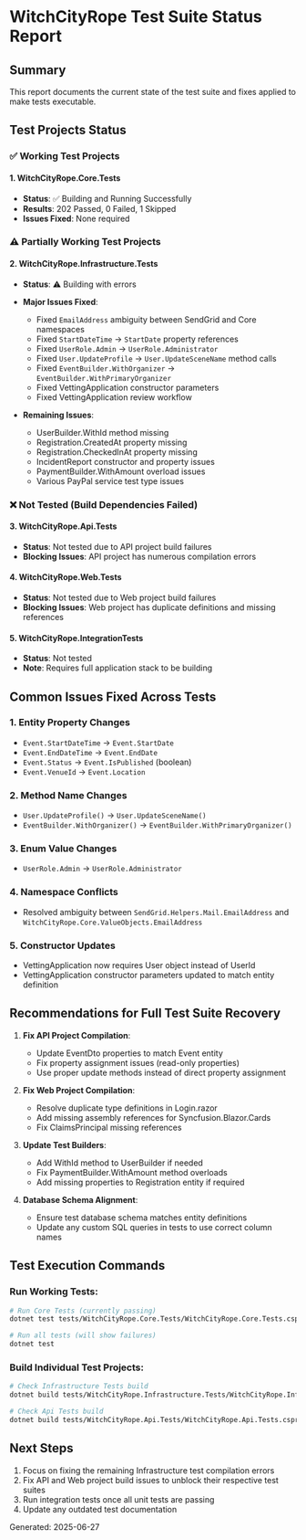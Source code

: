 # WitchCityRope Test Suite Status Report

## Summary
This report documents the current state of the test suite and fixes applied to make tests executable.

## Test Projects Status

### ✅ Working Test Projects

#### 1. WitchCityRope.Core.Tests
- **Status**: ✅ Building and Running Successfully
- **Results**: 202 Passed, 0 Failed, 1 Skipped
- **Issues Fixed**: None required

### ⚠️ Partially Working Test Projects

#### 2. WitchCityRope.Infrastructure.Tests
- **Status**: ⚠️ Building with errors
- **Major Issues Fixed**:
  - Fixed `EmailAddress` ambiguity between SendGrid and Core namespaces
  - Fixed `StartDateTime` → `StartDate` property references
  - Fixed `UserRole.Admin` → `UserRole.Administrator`
  - Fixed `User.UpdateProfile` → `User.UpdateSceneName` method calls
  - Fixed `EventBuilder.WithOrganizer` → `EventBuilder.WithPrimaryOrganizer`
  - Fixed VettingApplication constructor parameters
  - Fixed VettingApplication review workflow

- **Remaining Issues**:
  - UserBuilder.WithId method missing
  - Registration.CreatedAt property missing
  - Registration.CheckedInAt property missing
  - IncidentReport constructor and property issues
  - PaymentBuilder.WithAmount overload issues
  - Various PayPal service test type issues

### ❌ Not Tested (Build Dependencies Failed)

#### 3. WitchCityRope.Api.Tests
- **Status**: Not tested due to API project build failures
- **Blocking Issues**: API project has numerous compilation errors

#### 4. WitchCityRope.Web.Tests
- **Status**: Not tested due to Web project build failures
- **Blocking Issues**: Web project has duplicate definitions and missing references

#### 5. WitchCityRope.IntegrationTests
- **Status**: Not tested
- **Note**: Requires full application stack to be building

## Common Issues Fixed Across Tests

### 1. Entity Property Changes
- `Event.StartDateTime` → `Event.StartDate`
- `Event.EndDateTime` → `Event.EndDate`
- `Event.Status` → `Event.IsPublished` (boolean)
- `Event.VenueId` → `Event.Location`

### 2. Method Name Changes
- `User.UpdateProfile()` → `User.UpdateSceneName()`
- `EventBuilder.WithOrganizer()` → `EventBuilder.WithPrimaryOrganizer()`

### 3. Enum Value Changes
- `UserRole.Admin` → `UserRole.Administrator`

### 4. Namespace Conflicts
- Resolved ambiguity between `SendGrid.Helpers.Mail.EmailAddress` and `WitchCityRope.Core.ValueObjects.EmailAddress`

### 5. Constructor Updates
- VettingApplication now requires User object instead of UserId
- VettingApplication constructor parameters updated to match entity definition

## Recommendations for Full Test Suite Recovery

1. **Fix API Project Compilation**:
   - Update EventDto properties to match Event entity
   - Fix property assignment issues (read-only properties)
   - Use proper update methods instead of direct property assignment

2. **Fix Web Project Compilation**:
   - Resolve duplicate type definitions in Login.razor
   - Add missing assembly references for Syncfusion.Blazor.Cards
   - Fix ClaimsPrincipal missing references

3. **Update Test Builders**:
   - Add WithId method to UserBuilder if needed
   - Fix PaymentBuilder.WithAmount method overloads
   - Add missing properties to Registration entity if required

4. **Database Schema Alignment**:
   - Ensure test database schema matches entity definitions
   - Update any custom SQL queries in tests to use correct column names

## Test Execution Commands

### Run Working Tests:
```bash
# Run Core Tests (currently passing)
dotnet test tests/WitchCityRope.Core.Tests/WitchCityRope.Core.Tests.csproj

# Run all tests (will show failures)
dotnet test
```

### Build Individual Test Projects:
```bash
# Check Infrastructure Tests build
dotnet build tests/WitchCityRope.Infrastructure.Tests/WitchCityRope.Infrastructure.Tests.csproj

# Check Api Tests build
dotnet build tests/WitchCityRope.Api.Tests/WitchCityRope.Api.Tests.csproj
```

## Next Steps

1. Focus on fixing the remaining Infrastructure test compilation errors
2. Fix API and Web project build issues to unblock their respective test suites
3. Run integration tests once all unit tests are passing
4. Update any outdated test documentation

Generated: 2025-06-27